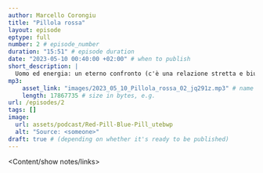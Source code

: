 ```yaml
---
author: Marcello Corongiu
title: "Pillola rossa"
layout: episode
eptype: full
number: 2 # episode_number
duration: "15:51" # episode duration
date: "2023-05-10 00:40:00 +02:00" # when to publish
short_description: |
  Uomo ed energia: un eterno confronto (c'è una relazione stretta e biunivoca tra progresso ed energia...)
mp3:
    asset_link: "images/2023_05_10_Pillola_rossa_02_jq291z.mp3" # name of your MP3 file, e.g. 
    length: 17867735 # size in bytes, e.g. 
url: /episodes/2
tags: []
image: 
  url: assets/podcast/Red-Pill-Blue-Pill_utebwp
  alt: "Source: <someone>"
draft: true # (depending on whether it's ready to be published)
---
```


<Content/show notes/links>